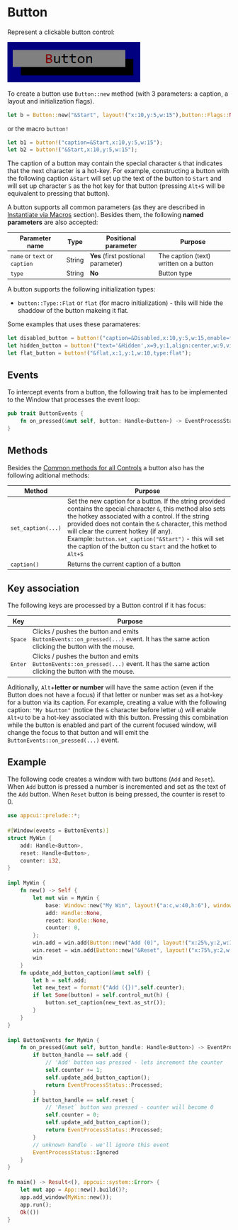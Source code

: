 # Button

Represent a clickable button control:

<img src="img/button.png" width=300/>

To create a button use `Button::new` method (with 3 parameters: a caption, a layout and initialization flags).
```rs
let b = Button::new("&Start", layout!("x:10,y:5,w:15"),button::Flags::None);
```
or the macro `button!`
```rs
let b1 = button!("caption=&Start,x:10,y:5,w:15");
let b2 = button!("&Start,x:10,y:5,w:15");
```

The caption of a button may contain the special character `&` that indicates that the next character is a hot-key. For example, constructing a button with the following caption `&Start` will set up the text of the button to `Start` and will set up character `S` as the hot key for that button (pressing `Alt+S` will be equivalent to pressing that button).

A button supports all common parameters (as they are described in [Instantiate via Macros](../instantiate_via_macros.md) section). Besides them, the following **named parameters** are also accepted:

| Parameter name                | Type   | Positional parameter                | Purpose                                |
| ----------------------------- | ------ | ----------------------------------- | -------------------------------------- |
| `name` or `text` or `caption` | String | **Yes** (first postional parameter) | The caption (text) written on a button |
| `type`                        | String | **No**                              | Button type                            |

A button supports the following initialization types:
* `button::Type::Flat` or `flat` (for macro initialization) - thils will hide the shaddow of the button makeing it flat.

Some examples that uses these paramateres:
```rs
let disabled_button = button!("caption=&Disabled,x:10,y:5,w:15,enable=false");
let hidden_button = button!("text='&Hidden',x=9,y:1,align:center,w:9,visible=false");
let flat_button = button!("&flat,x:1,y:1,w:10,type:flat");
```

## Events
To intercept events from a button, the following trait has to be implemented to the Window that processes the event loop:
```rs
pub trait ButtonEvents {
    fn on_pressed(&mut self, button: Handle<Button>) -> EventProcessStatus {...}
}
```

## Methods

Besides the [Common methods for all Controls](../common_methods.md) a button also has the following aditional methods:

| Method             | Purpose                                                                                                                                                                                                                                                                                                                                                                                           |
| ------------------ | ------------------------------------------------------------------------------------------------------------------------------------------------------------------------------------------------------------------------------------------------------------------------------------------------------------------------------------------------------------------------------------------------- |
| `set_caption(...)` | Set the new caption for a button. If the string provided contains the special character `&`, this method also sets the hotkey associated with a control. If the string provided does not contain the `&` character, this method will clear the current hotkey (if any).<br>Example: `button.set_caption("&Start")` - this will set the caption of the button cu `Start` and the hotket to `Alt+S` |
| `caption()`        | Returns the current caption of a button                                                                                                                                                                                                                                                                                                                                                           |

## Key association

The following keys are processed by a Button control if it has focus:

| Key     | Purpose                                                                                                                                |
| ------- | -------------------------------------------------------------------------------------------------------------------------------------- |
| `Space` | Clicks / pushes the button and emits `ButtonEvents::on_pressed(...)` event. It has the same action clicking the button with the mouse. |
| `Enter` | Clicks / pushes the button and emits `ButtonEvents::on_pressed(...)` event. It has the same action clicking the button with the mouse. |

Aditionally, `Alt`+**letter or number** will have the same action (even if the Button does not have a focus) if that letter or nunber was set as a hot-key for a button via its caption. For example, creating a value with the following caption: `"My b&utton"` (notice the `&` character before letter `u`) will enable `Alt+U` to be a hot-key associated with this button. Pressing this combination while the button is enabled and part of the current focused window, will change the focus to that button and will emit the `ButtonEvents::on_pressed(...)` event.

## Example

The following code creates a window with two buttons (`Add` and `Reset`). When `Add` button is pressed a number is incremented and set as the text of the `Add` button. When `Reset` button is being pressed, the counter is reset to 0.

```rs
use appcui::prelude::*;

#[Window(events = ButtonEvents)]
struct MyWin {
    add: Handle<Button>,
    reset: Handle<Button>,
    counter: i32,
}

impl MyWin {
    fn new() -> Self {
        let mut win = MyWin {
            base: Window::new("My Win", layout!("a:c,w:40,h:6"), window::Flags::None),
            add: Handle::None,
            reset: Handle::None,
            counter: 0,
        };
        win.add = win.add(Button::new("Add (0)", layout!("x:25%,y:2,w:13,d:f"), button::Type::Normal));
        win.reset = win.add(Button::new("&Reset", layout!("x:75%,y:2,w:13,d:f",), button::Type::Normal));
        win
    }
    fn update_add_button_caption(&mut self) {
        let h = self.add;
        let new_text = format!("Add ({})",self.counter);
        if let Some(button) = self.control_mut(h) {
            button.set_caption(new_text.as_str());
        }
    }
}

impl ButtonEvents for MyWin {
    fn on_pressed(&mut self, button_handle: Handle<Button>) -> EventProcessStatus {
        if button_handle == self.add {
            // 'Add' button was pressed - lets increment the counter
            self.counter += 1;
            self.update_add_button_caption();
            return EventProcessStatus::Processed;
        }
        if button_handle == self.reset {
            // 'Reset` button was pressed - counter will become 0
            self.counter = 0;
            self.update_add_button_caption();
            return EventProcessStatus::Processed;
        }
        // unknown handle - we'll ignore this event
        EventProcessStatus::Ignored
    }
}

fn main() -> Result<(), appcui::system::Error> {
    let mut app = App::new().build()?;
    app.add_window(MyWin::new());
    app.run();
    Ok(())
}
```